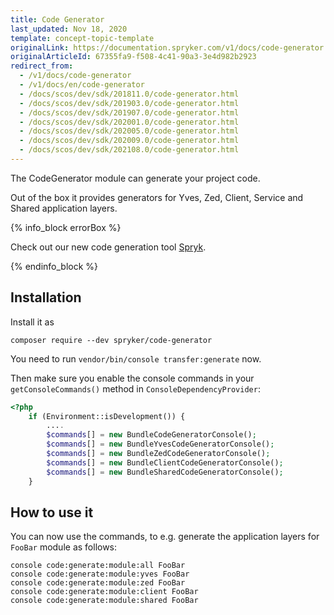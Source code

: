 ```yaml
---
title: Code Generator
last_updated: Nov 18, 2020
template: concept-topic-template
originalLink: https://documentation.spryker.com/v1/docs/code-generator
originalArticleId: 67355fa9-f508-4c41-90a3-3e4d982b2923
redirect_from:
  - /v1/docs/code-generator
  - /v1/docs/en/code-generator
  - /docs/scos/dev/sdk/201811.0/code-generator.html
  - /docs/scos/dev/sdk/201903.0/code-generator.html
  - /docs/scos/dev/sdk/201907.0/code-generator.html
  - /docs/scos/dev/sdk/202001.0/code-generator.html
  - /docs/scos/dev/sdk/202005.0/code-generator.html
  - /docs/scos/dev/sdk/202009.0/code-generator.html
  - /docs/scos/dev/sdk/202108.0/code-generator.html
---
```


The CodeGenerator module can generate your project code.

Out of the box it provides generators for Yves, Zed, Client, Service and Shared application layers.

{% info_block errorBox %}

Check out our new code generation tool [Spryk](/docs/scos/dev/sdk/202108.0/development-tools/spryk-code-generator.html).

{% endinfo_block %}


## Installation
Install it as

`composer require --dev spryker/code-generator`

You need to run `vendor/bin/console transfer:generate` now.

Then make sure you enable the console commands in your `getConsoleCommands()` method in `ConsoleDependencyProvider`:

```php
<?php
    if (Environment::isDevelopment()) {
        ....
        $commands[] = new BundleCodeGeneratorConsole();
        $commands[] = new BundleYvesCodeGeneratorConsole();
        $commands[] = new BundleZedCodeGeneratorConsole();
        $commands[] = new BundleClientCodeGeneratorConsole();
        $commands[] = new BundleSharedCodeGeneratorConsole();
    }
```

## How to use it
You can now use the commands, to e.g. generate the application layers for `FooBar` module as follows:

```
console code:generate:module:all FooBar
console code:generate:module:yves FooBar
console code:generate:module:zed FooBar
console code:generate:module:client FooBar
console code:generate:module:shared FooBar
```

